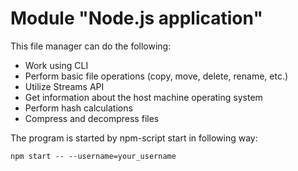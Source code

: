 # Module "Node.js application"

This file manager can do the following:

- Work using CLI
- Perform basic file operations (copy, move, delete, rename, etc.)
- Utilize Streams API
- Get information about the host machine operating system
- Perform hash calculations
- Compress and decompress files

The program is started by npm-script start in following way:

```
npm start -- --username=your_username
```
